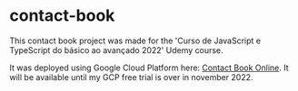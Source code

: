 # contact-book
This contact book project was made for the 'Curso de JavaScript e TypeScript do básico ao avançado 2022' Udemy course.

It was deployed using Google Cloud Platform here: [Contact Book Online](https://contactbook.gabriel.com.ar/). It will be available until my GCP free trial is over in november 2022.
